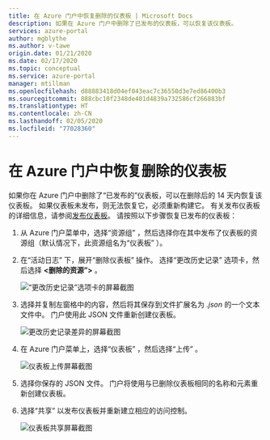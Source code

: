 ```yaml
---
title: 在 Azure 门户中恢复删除的仪表板 | Microsoft Docs
description: 如果在 Azure 门户中删除了已发布的仪表板，可以恢复该仪表板。
services: azure-portal
author: mgblythe
ms.author: v-tawe
origin.date: 01/21/2020
ms.date: 02/17/2020
ms.topic: conceptual
ms.service: azure-portal
manager: mtillman
ms.openlocfilehash: d88883418d04ef043eac7c36550d3e7ed86400b3
ms.sourcegitcommit: 888cbc10f2348de401d4839a732586cf266883bf
ms.translationtype: HT
ms.contentlocale: zh-CN
ms.lasthandoff: 02/05/2020
ms.locfileid: "77028360"
---
```

# <a name="recover-a-deleted-dashboard-in-the-azure-portal"></a>在 Azure 门户中恢复删除的仪表板

如果你在 Azure 门户中删除了“已发布的”仪表板，可以在删除后的 14 天内恢复该仪表板。  如果仪表板未发布，则无法恢复它，必须重新构建它。 有关发布仪表板的详细信息，请参阅[发布仪表板](azure-portal-dashboard-share-access.md#publish-dashboard)。 请按照以下步骤恢复已发布的仪表板：

1. 从 Azure 门户菜单中，选择“资源组”  ，然后选择你在其中发布了仪表板的资源组（默认情况下，此资源组名为“仪表板”  ）。

1. 在“活动日志”  下，展开“删除仪表板”  操作。 选择“更改历史记录”  选项卡，然后选择 **\<删除的资源”\>** 。

    ![“更改历史记录”选项卡的屏幕截图](media/recover-shared-deleted-dashboard/change-history-tab.png)

1. 选择并复制左窗格中的内容，然后将其保存到文件扩展名为 _.json_ 的一个文本文件中。 门户使用此 JSON 文件重新创建仪表板。

    ![更改历史记录差异的屏幕截图](media/recover-shared-deleted-dashboard/change-history-diff.png)

1. 在 Azure 门户菜单上，选择“仪表板”  ，然后选择“上传”  。

    ![仪表板上传屏幕截图](media/recover-shared-deleted-dashboard/dashboard-upload.png)

1. 选择你保存的 JSON 文件。 门户将使用与已删除仪表板相同的名称和元素重新创建仪表板。

1. 选择“共享”  以发布仪表板并重新建立相应的访问控制。

    ![仪表板共享屏幕截图](media/recover-shared-deleted-dashboard/dashboard-share.png)
